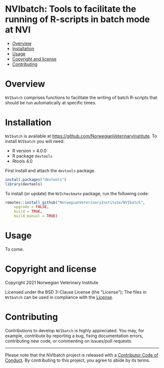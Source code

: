 NVIbatch: Tools to facilitate the running of R-scripts in batch mode at NVI
================

  - [Overview](#overview)
  - [Installation](#installation)
  - [Usage](#usage)
  - [Copyright and license](#copyright-and-license)
  - [Contributing](#contributing)

# Overview
`NVIbatch` comprises functions to facilitate the writing of batch R-scripts that
should be run automatically at specific times. 

# Installation

`NVIbatch` is available at https://github.com/NorwegianVeterinaryInstitute. 
To install `NVIbatch` you will need:
  - R version > 4.0.0
  - R package `devtools`
  - Rtools 4.0

First install and attach the `devtools` package.  

``` r
install.packages("devtools")
library(devtools)
```

To install (or update) the `NVIcheckmate` package, run the following code:

``` r
remotes::install_github("NorwegianVeterinaryInstitute/NVIbatch", 
	upgrade = FALSE, 
	build = TRUE,
	build_manual = TRUE)
```

# Usage
To come.

# Copyright and license
Copyright 2021 Norwegian Veterinary Institute

Licensed under the BSD 3-Clause License (the "License"); The files in `NVIbatch` 
can be used in compliance with the [License](https://opensource.org/licenses/BSD-3-Clause).

# Contributing

Contributions to develop `NVIbatch` is highly appreciated. You may, for example, 
contribute by reporting a bug, fixing documentation errors, contributing new code, 
or commenting on issues/pull requests. 

-----

Please note that the NVIbatch project is released with a [Contributor Code of Conduct](https://contributor-covenant.org/version/2/0/CODE_OF_CONDUCT.html). By 
contributing to this project, you agree to abide by its terms.

